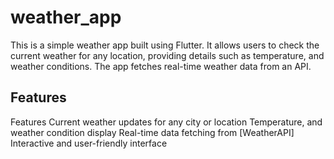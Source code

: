 # weather_app
This is a simple weather app built using Flutter. It allows users to check the current weather for any location, providing details such as temperature, and weather conditions. 
The app fetches real-time weather data from an API.
## Features
Features
Current weather updates for any city or location
Temperature, and weather condition display
Real-time data fetching from [WeatherAPI]
Interactive and user-friendly interface
